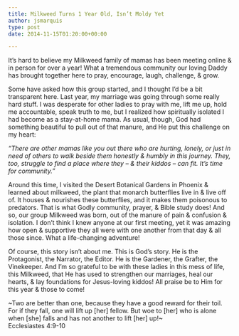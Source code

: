 ```yaml
---
title: Milkweed Turns 1 Year Old, Isn’t Moldy Yet
author: jsmarquis
type: post
date: 2014-11-15T01:20:00+00:00

---
```

It&#8217;s hard to believe my Milkweed family of mamas has been meeting online & in person for over a year! What a tremendous community our loving Daddy has brought together here to pray, encourage, laugh, challenge, & grow.

Some have asked how this group started, and I thought I&#8217;d be a bit transparent here. Last year, my marriage was going through some really hard stuff. I was desperate for other ladies to pray with me, lift me up, hold me accountable, speak truth to me, but I realized how spiritually isolated I had become as a stay-at-home mama. As usual, though, God had something beautiful to pull out of that manure, and He put this challenge on my heart:

_&#8220;There are other mamas like you out there who are hurting, lonely, or just in need of others to walk beside them honestly & humbly in this journey. They, too, struggle to find a place where they &#8211; & their kiddos &#8211; can fit. It&#8217;s time for community.&#8221;_

Around this time, I visited the Desert Botanical Gardens in Phoenix & learned about milkweed, the plant that monarch butterflies live in & live off of. It houses & nourishes these butterflies, and it makes them poisonous to predators. That is what Godly community, prayer, & Bible study does! And so, our group Milkweed was born, out of the manure of pain & confusion & isolation. I don&#8217;t think I knew anyone at our first meeting, yet it was amazing how open & supportive they all were with one another from that day & all those since. What a life-changing adventure!

Of course, this story isn&#8217;t about me. This is God&#8217;s story. He is the Protagonist, the Narrator, the Editor. He is the Gardener, the Grafter, the Vinekeeper. And I&#8217;m so grateful to be with these ladies in this mess of life, this Milkweed, that He has used to strengthen our marriages, heal our hearts, & lay foundations for Jesus-loving kiddos! All praise be to Him for this year & those to come!

~Two are better than one, because they have a good reward for their toil. For if they fall, one will lift up [her] fellow. But woe to [her] who is alone when [she] falls and has not another to lift [her] up!~  
Ecclesiastes 4:9-10